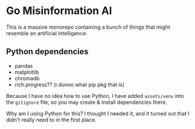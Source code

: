 # Go Misinformation AI

This is a massive monorepo containing a bunch of things that might resemble an artificial intelligence. 

## Python dependencies

- pandas
- matplotlib
- chromadb
- rich.progress?? (i dunno what pip pkg that is)

Because I have no idea how to use Python, I have added `assets/venv` into the `gitignore` file, so you may create & install dependencies there. 

Why am I using Python for this? I thought I needed it, and it turned out that I didn't really need to in the first place.
